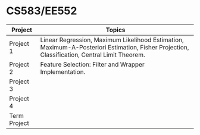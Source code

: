 # CS583/EE552

| Project      | Topics                                                                                                                                       |
| ------------ | -------------------------------------------------------------------------------------------------------------------------------------------- |
| Project 1    | Linear Regression, Maximum Likelihood Estimation, Maximum-A-Posteriori Estimation, Fisher Projection, Classification, Central Limit Theorem. |
| Project 2    | Feature Selection: Filter and Wrapper Implementation.                                                                                        |
| Project 3    |                                                                                                                                              |
| Project 4    |                                                                                                                                              |
| Term Project |                                                                                                                                              |
